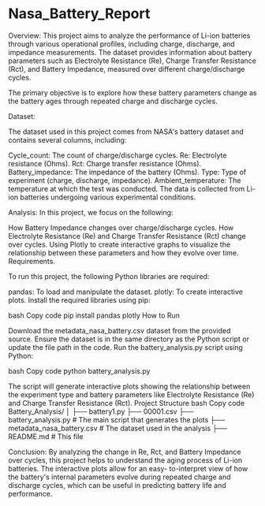# Nasa_Battery_Report


Overview:
    This project aims to analyze the performance of Li-ion batteries through various operational profiles, including charge, discharge, and impedance measurements. The dataset provides         information about battery parameters such as Electrolyte Resistance (Re), Charge Transfer Resistance (Rct), and Battery Impedance, measured over different charge/discharge cycles.

The primary objective is to explore how these battery parameters change as the battery ages through repeated charge and discharge cycles.

Dataset:

  The dataset used in this project comes from NASA's battery dataset and contains several columns, including:

Cycle_count: The count of charge/discharge cycles.
Re: Electrolyte resistance (Ohms).
Rct: Charge transfer resistance (Ohms).
Battery_impedance: The impedance of the battery (Ohms).
Type: Type of experiment (charge, discharge, impedance).
Ambient_temperature: The temperature at which the test was conducted.
The data is collected from Li-ion batteries undergoing various experimental conditions.

Analysis:
  In this project, we focus on the following:
  
  How Battery Impedance changes over charge/discharge cycles.
  How Electrolyte Resistance (Re) and Charge Transfer Resistance (Rct) change over cycles.
  Using Plotly to create interactive graphs to visualize the relationship between these parameters and how they evolve over time.
  Requirements.
  
To run this project, the following Python libraries are required:

pandas: To load and manipulate the dataset.
plotly: To create interactive plots.
Install the required libraries using pip:

  bash
  Copy code
  pip install pandas plotly
  How to Run

Download the metadata_nasa_battery.csv dataset from the provided source.
Ensure the dataset is in the same directory as the Python script or update the file path in the code.
Run the battery_analysis.py script using Python:

bash
Copy code
python battery_analysis.py

The script will generate interactive plots showing the relationship between the experiment type and battery parameters like Electrolyte Resistance (Re) and Charge Transfer Resistance (Rct).
Project Structure
bash
Copy code
Battery_Analysis/
│
├── battery1.py
├── 00001.csv
├── battery_analysis.py  # The main script that generates the plots
├── metadata_nasa_battery.csv  # The dataset used in the analysis
├── README.md  # This file

Conclusion:
    By analyzing the change in Re, Rct, and Battery Impedance over cycles, this project helps to understand the aging process of Li-ion batteries. The interactive plots allow for an easy- 
    to-interpret view of how the battery's internal parameters evolve during repeated charge and discharge cycles, which can be useful in predicting battery life and performance.
